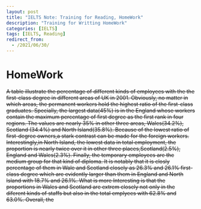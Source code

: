 ```yaml
---
layout: post
title: "IELTS Note: Training for Reading, HomeWork"
description: "Training for Writting HomeWork"
categories: [IELTS]
tags: [IELTS, Reading]
redirect_from:
  - /2021/06/30/
---
```


# HomeWork

~~A table illustrate the percentage of different kinds of employees with the the first-class degree in different areas of UK in 2001.
Obviously, no matter in which areas, the permanent workers hold the highest ratio of the first-class graduates. Specially, the largest data(45%) is in the England whose workers contain the maximum percentage of first degree as the first rank in four regions. The values are nearly 35% in other three areas, Wales(34.2%), Scotland (34.4%) and North Island(35.8%). 
Because of the lowest ratio of first-degree owners,a stark contrast can be made for the foreign workers. Interestingly,in North Island, the lowest data in total employment, the proportion is nearly twice over it in other three places,Scotland(2.5%), England and Wales(2.3%).
Finally, the temporary employees are the medium group for that kind of diploma. It is notably that it is closly percentage of them in Wale and Scotland closely as 26.3% and 26.1% first-class degree which are evidently larger than them in England and North Island with 18.7% and 26.1%. What is more Interesting is that the proportions in Wales and Scotland are extrem closely not only in the diferent kinds of staffs but also in the total emplyees with 62.8% and 63.0%.
Overall, the~~

